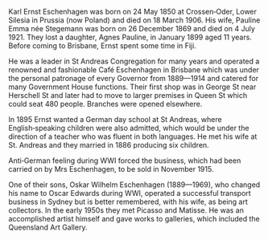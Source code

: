 Karl Ernst Eschenhagen was born on 24 May 1850 at Crossen‑Oder, Lower Silesia in Prussia (now Poland) and died on 18 March 1906. His wife, Pauline Emma née Stegemann was born on 26 December 1869 and died on 4 July 1921. They lost a daughter, Agnes Pauline, in January 1899 aged 11 years. Before coming to Brisbane, Ernst spent some time in Fiji. 

He was a leader in St Andreas Congregation for many years and operated a renowned and fashionable Café Eschenhagen in Brisbane which was under the personal patronage of every Governor from 1889—1914 and catered for many Government House functions. Their first shop was in George St near Herschell St and later had to move to larger premises in Queen St which could seat 480 people. Branches were opened elsewhere. 

In 1895 Ernst wanted a German day school at St Andreas, where English‑speaking children were also admitted, which would be under the direction of a teacher who was fluent in both languages. He met his wife at St. Andreas and they married in 1886 producing six children. 

Anti‑German feeling during WWI forced the business, which had been carried on by Mrs Eschenhagen, to be sold in November 1915. 

One of their sons, Oskar Wilhelm Eschenhagen (1889—1969), who changed his name to Oscar Edwards during WWI, operated a successful transport business in Sydney but is better remembered, with his wife, as being art collectors. In the early 1950s they met Picasso and Matisse. He was an accomplished artist himself and gave works to galleries, which included the Queensland Art Gallery.
